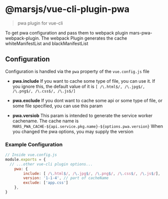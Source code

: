 # @marsjs/vue-cli-plugin-pwa

> pwa plugin for vue-cli

To get pwa configuration and pass them to webpack plugin mars-pwa-webpack-plugin.
The webpack Plugin generates the cache whiteManifestList and blackManifestList

## Configuration
Configuration is handled via the `pwa` property of the `vue.config.js` file

- **pwa.include**
    If you want to cache some type of file, you can use it. If you ignore this, 
    the default value of it is `[ /\.html$/, /\.jpg$/, /\.png$/, /\.css$/, /\.js$/]`

- **pwa.exclude**
    If you dont want to cache some api or some type of file, or some file specified, 
    you can use this param

- **pwa.versiob**
    This param is intended to generate the service worker cachename.
    The cache name is `MARS_PWA_CACHE-${api.service.pkg.name}-${options.pwa.version}`
    When you changed the pwa options, you may supply the version
### Example Configuration

```js
// Inside vue.config.js
module.exports = {
  // ...other vue-cli plugin options...
    pwa: {
        include: [ /\.html$/, /\.jpg$/, /\.png$/, /\.css$/, /\.js$/], 
        version: '1-1-4', // part of cacheName
        exclude: ['app.css'] 
    },
}
```
